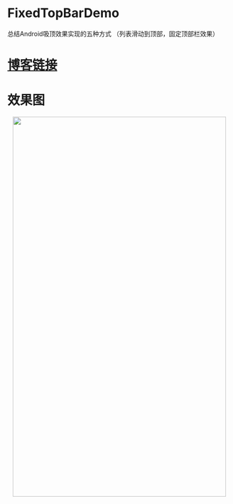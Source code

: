 # FixedTopBarDemo
总结Android吸顶效果实现的五种方式 （列表滑动到顶部，固定顶部栏效果）
# [博客链接](https://www.jianshu.com/p/23b8820f1549)
# 效果图
<div align=center><img width="480" height="854" src="https://upload-images.jianshu.io/upload_images/7048342-8b282903cfe97f58.gif?imageMogr2/auto-orient/strip%7CimageView2/2/w/600/format/webp")
/></div>
